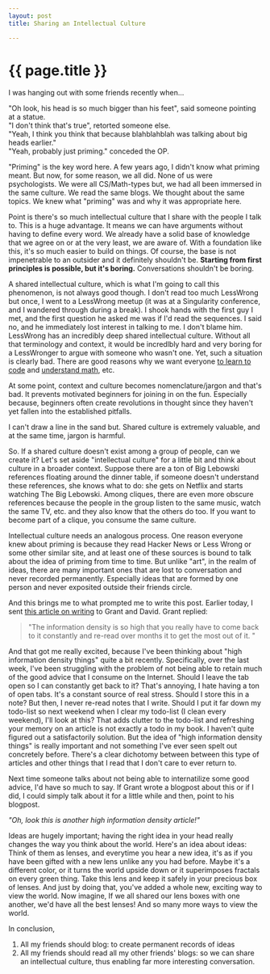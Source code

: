 ```yaml
---
layout: post
title: Sharing an Intellectual Culture

---
```


{{ page.title }}
================

I was hanging out with some friends recently when...  

<p class="convo">
"Oh look, his head is so much bigger than his feet", said someone pointing at a statue. <br/>
"I don't think that's true", retorted someone else.  <br/>
"Yeah, I think you think that because blahblahblah was talking about big heads earlier."   <br/>
"Yeah, probably just priming." conceded the OP. 
</p>

"Priming" is the key word here. A few years ago, I didn't know what priming meant. But now, for some reason, we all did. None of us were psychologists. We were all CS/Math-types but, we had all been immersed in the same culture. We read the same blogs. We thought about the same topics. We knew what "priming" was and why it was appropriate here.

Point is there's so much intellectual culture that I share with the people I talk to. This is a huge advantage. It means we can have arguments without having to define every word. We already have a solid base of knowledge that we agree on or at the very least, we are aware of. With a foundation like this, it's so much easier to build on things. Of course, the base is not impenetrable to an outsider and it definitely shouldn't be. **Starting from first principles is possible, but it's boring.** Conversations shouldn't be boring.

A shared intellectual culture, which is what I'm going to call this phenomenon, is not always good though. I don't read too much LessWrong but once, I went to a LessWrong meetup (it was at a Singularity conference, and I wandered through during a break). I shook hands with the first guy I met, and the first question he asked me was if I'd read the sequences. I said no, and he immediately lost interest in talking to me. I don't blame him. LessWrong has an incredibly deep shared intellectual culture. Without all that terminology and context, it would be incredlbly hard and very boring for a LessWronger to argue with someone who wasn't one. Yet, such a situation is clearly bad. There are good reasons why we want everyone [to learn to code](code.org) and [understand math](http://worrydream.com/KillMath/), etc.

At some point, context and culture becomes nomenclature/jargon and that's bad. It prevents motivated beginners for joining in on the fun. Especially because, beginners often create revolutions in thought since they haven't yet fallen into the established pitfalls.

I can't draw a line in the sand but. Shared culture is extremely valuable, and at the same time, jargon is harmful.

So. If a shared culture doesn't exist among a group of people, can we create it? Let's set aside "intellectual culture" for a little bit and think about culture in a broader context. Suppose there are a ton of Big Lebowski references floating around the dinner table, if someone doesn't understand these references, she knows what to do: she gets on Netflix and starts watching The Big Lebowski. Among cliques, there are even more obscure references because the people in the group listen to the same music, watch the same TV, etc. and they also know that the others do too. If you want to become part of a clique, you consume the same culture.

Intellectual culture needs an analogous process. One reason everyone knew about priming is because they read Hacker News or Less Wrong or some other similar site, and at least one of these sources is bound to talk about the idea of priming from time to time. But unlike "art", in the realm of ideas, there are many important ones that are lost to conversation and never recorded permanently. Especially ideas that are formed by one person and never exposited outside their friends circle.

And this brings me to what prompted me to write this post. Earlier today, I sent [this article on writing](http://www.pixartouchbook.com/blog/2011/5/15/pixar-story-rules-one-version.html) to Grant and David. Grant replied:

> "The information density is so high that you really have to come back to it constantly and re-read over months it to get the most out of it. "

And that got me really excited, because I've been thinking about "high information density things" quite a bit recently. Specifically, over the last week, I've been struggling with the problem of not being able to retain much of the good advice that I consume on the Internet. Should I leave the tab open so I can constantly get back to it? That's annoying, I hate having a ton of open tabs. It's a constant source of real stress. Should I store this in a note? But then, I never re-read notes that I write. Should I put it far down my todo-list so next weekend when I clear my todo-list (I clean every weekend), I'll look at this? That adds clutter to the todo-list and refreshing your memory on an article is not exactly a todo in my book. I haven't quite figured out a satisfactorily solution. But the idea of "high information density things" is really important and not something I've ever seen spelt out concretely before. There's a clear dichotomy between between this type of articles and other things that I read that I don't care to ever return to.

Next time someone talks about not being able to internatilize some good advice, I'd have so much to say. If Grant wrote a blogpost about this or if I did, I could simply talk about it for a little while and then, point to his blogpost.

*"Oh, look this is another high information density article!"*

Ideas are hugely important; having the right idea in your head really changes the way you think about the world. Here's an idea about ideas: Think of them as lenses, and everytime you hear a new idea, it's as if you have been gifted with a new lens unlike any you had before. Maybe it's a different color, or it turns the world upside down or it superimposes fractals on every green thing. Take this lens and keep it safely in your precious box of lenses. And just by doing that, you've added a whole new, exciting way to view the world. Now imagine, If we all shared our lens boxes with one another, we'd have all the best lenses! And so many more ways to view the world.

In conclusion,

1. All my friends should blog: to create permanent records of ideas
2. All my friends should read all my other friends' blogs: so we can share an intellectual culture, thus enabling far more interesting conversation.


